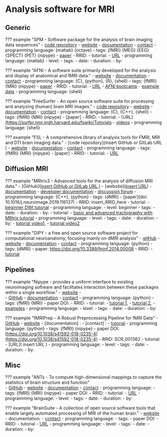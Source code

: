 # Analysis software for MRI

## Generic

??? example "SPM - Software package for the analysis of brain imaging data sequences"
    -   [code repository]( )
    -   [website](https://www.fil.ion.ucl.ac.uk/spm/)
    -   [documentation](https://www.fil.ion.ucl.ac.uk/spm/doc/manual.pdf)
    -   [contact](https://www.fil.ion.ucl.ac.uk/spm/support/)
    -   programming language: {matlab} {octave}
    -   tags: {fMRI} {MEG} {EEG} {SPECT} {PET} {nipype}
    -   [paper](https://doi.org/insert_paper_DOI_here)
    -   RRID:
    -   tutorial:
        -   [URL](http://www.fil.ion.ucl.ac.uk/spm/course/)
        -   programming language: {matlab}
        -   level:
        -   tags:
        -   date:
        -   duration:
        -   by:

<!-- TODO -->

<!-- * The first place to look is the [SPM wiki book](https://en.wikibooks.org/wiki/SPM) that could become a even better resource if users contributed even more to it.
* Then you can check the [add-ons for SPM](https://www.fil.ion.ucl.ac.uk/spm/ext/).
* https://www.youtube.com/playlist?list=PLxItDNjOWyDVMOerTs-ZRwtQQSE76ULm5
* Justin O'Brien has a [good tutorial video series](https://www.youtube.com/playlist?list=PLxItDNjOWyDVMOerTs-ZRwtQQSE76ULm5) on how to analyze data with SPM from beginning to the end.
* The spm.mat is the file where SPM stores all the information about your analysis. This [page](http://people.duke.edu/~njs28/spmdatastructure.htm) explains its organization.
* If you want to write scripts and use batches efficiently using SPM see what I wrote [here](./How2Script.md)
* [The clever machine](https://theclevermachine.wordpress.com/category/fmri/) blog has some very useful matlab codes for fMRI analysis
* [Tom Nichols](https://twitter.com/ten_photos) has tagged SPM related posts on his [website](http://blogs.warwick.ac.uk/nichols/) if you are looking for some good code snippets: see for example some of John Ashburner's [gems](http://blogs.warwick.ac.uk/nichols/tag/johns-gems/).
* Check out [Cyril Pernet](https://twitter.com/cyrilrpernet) website for SPM/matlab code: [here](http://www.sbirc.ed.ac.uk/cyril/teaching.html) or [there](http://www.sbirc.ed.ac.uk/cyril/Stats.html)
* Some good tutorials on the CBU if you want to understand [design efficiency](http://imaging.mrc-cbu.cam.ac.uk/imaging/DesignEfficiency), [smoothing](http://imaging.mrc-cbu.cam.ac.uk/imaging/PrinciplesSmoothing), [SPM GLM stats](http://imaging.mrc-cbu.cam.ac.uk/imaging/PrinciplesStatistics) or [how random field theory works to correct for multiple comparison](http://imaging.mrc-cbu.cam.ac.uk/imaging/PrinciplesRandomFields)
* Quite a few others on the web
 # [https://sites.google.com/site/mvlombardo/matlab-tutorials](https://sites.google.com/site/mvlombardo/matlab-tutorials)
 # [http://spm.martinpyka.de/](http://spm.martinpyka.de/)
 # [https://www.mccauslandcenter.sc.edu/crnl/tools/spm8-scripts](https://www.mccauslandcenter.sc.edu/crnl/tools/spm8-scripts)
* But also [too many repos on Github to list them all](https://github.com/search?q=matlab+fmri) but here are some you might come across: [Rik Henson's](https://github.com/MRC-CBU/riksneurotools), the [canlab](https://github.com/canlab) -->

??? example "AFNI - A software suite primarily developed for the analysis and display of anatomical and fMRI data."
    -   [website](https://afni.nimh.nih.gov/)
    -   [documentation](https://afni.nimh.nih.gov/pub/dist/doc/htmldoc/index.html)
    -   [contact](https://afni.nimh.nih.gov/afni/community/board/list.php?1)
    -   programming language: {C}, {python}, {R}, {shell}
    -   tags: {fMRI} {MRI} {nipype}
    -   [paper](https://doi.org/insert_paper_DOI_here)
    -   RRID: 
    -   tutorial:
        -   [URL](https://afni.nimh.nih.gov/pub/dist/doc/htmldoc/tutorials/main_toc.html)
        - [AFNI bootcamp](https://afni.nimh.nih.gov/pub/dist/doc/htmldoc/educational/bootcamp_recordings.html)
        - [example data](https://afni.nimh.nih.gov/pub/dist/doc/htmldoc/background_install/unix_tutorial/misc/install.data.html)
        -   programming language: {shell}

??? example "FreeSurfer - An open source software suite for processing and analyzing (human) brain MRI images."
    -   [code repository](https://github.com/freesurfer/freesurfer)
    -   [website](https://surfer.nmr.mgh.harvard.edu/)
    -   [documentation](https://surfer.nmr.mgh.harvard.edu/fswiki)
    -   [contact](https://surfer.nmr.mgh.harvard.edu/fswiki/FreeSurferSupport)
    -   programming language: {C}, {C++}, {shell}
    -   tags: {fMRI} {MRI} {nipype}
    -   [paper]
    -   RRID:
    -   tutorial:
        -   [URL](https://surfer.nmr.mgh.harvard.edu/fswiki/Tutorials
        -   [videos](https://surfer.nmr.mgh.harvard.edu/fswiki/CourseDescription)
        -   programming language: {shell}

??? example "FSL - A comprehensive library of analysis tools for FMRI, MRI and DTI brain imaging data."
    -   [code repository](insert GitHub or GitLab URL )
    -   [website](https://fsl.fmrib.ox.ac.uk/fsl/fslwiki)
    -   [documentation](https://fsl.fmrib.ox.ac.uk/fsl/fslwiki/Support)
    -   [contact](https://www.jiscmail.ac.uk/cgi-bin/webadmin?A0=fsl)
    -   programming language:
    -   tags: {fMRI} {MRI} {nipype}
    -   [paper]
    -   RRID:
    -   tutorial:
        -   [URL](https://fsl.fmrib.ox.ac.uk/fslcourse/)

## Diffusion MRI

??? example "MRtrix3 - Advanced tools for the analysis of diffusion MRI data."
    -   [GitHub]([insert GitHub or GitLab URL ](https://github.com/MRtrix3))
    -   [website]([insert URL](http://www.mrtrix.org/))
    -   [documentation](https://mrtrix.readthedocs.io/en/latest/)
    -   [developer documentation](http://www.mrtrix.org/developer-documentation/)
    -   [discussion forum](https://community.mrtrix.org/)
    -   programming language:  {C++}, {python}
    -   tags: {dMRI}
    -   [paper](doi: 10.1016/j.neuroimage.2019.116137)
    -   RRID: insert_RRID_here
    -   tutorial:
        -   [beginner DWI tutorial](https://mrtrix.readthedocs.io/en/latest/getting_started/beginner_dwi_tutorial.html)
        -   programming language:
        -   level: beginner
        -   tags:
        -   date:
        -   duration:
        -   by:
    -   tutorial:
        -   [basic and advanced tractography with MRtrix tutorial](https://osf.io/fkyht/)
        -   programming language:
        -   level:
        -   tags:
        -   date:
        -   duration:
        -   by:
    -   [tutorial video1](https://osf.io/fkyht/), 
    -   [tutorial video2](https://www.youtube.com/watch?v=lQWucXuAXR8)

??? example "DIPY - a free and open source software project for computational neuroanatomy, focusing mainly on dMRI analysis"
    -   [gitHub](https://github.com/dipy/dipy)
    -   [website](https://dipy.org/)
    -   [documentation](https://dipy.org/documentation/1.1.1./documentation/)
    -   [contact](https://mail.python.org/mailman/listinfo/neuroimaging)
    -   programming language: {python}
    -   tags: {dMRI}
    -   paper: https://doi.org/10.3389/fninf.2014.00008
    -   RRID:
    -   [tutorial](https://dipy.org/tutorials/)

## Pipelines

??? example "Nipype - provides a uniform interface to existing neuroimaging software and facilitates interaction between these packages within a single workflow."
    -   [website](https://nipype.readthedocs.io/en/latest/) -   
    -   [GitHub](https://github.com/nipy/nipype)
    -   [documentation](https://nipype.readthedocs.io/en/latest/)
    -   [contact](https://gitter.im/nipy/nipype)
    -   programming language: {python}
    -   tags: {fMRI} {MRI}
    -   paper DOI:
    -   RRID:
    -   tutorial:
        -   [tutorial 1](https://nipype.readthedocs.io/en/0.11.0/users/pipeline_tutorial.html), 
        -   [tutorial 2](https://miykael.github.io/nipype_tutorial/), 
        -   [examples](https://nipype.readthedocs.io/en/latest/examples.html)
        -   programming language:
        -   level:
        -   tags:
        -   date:
        -   duration:
        -   by:

??? example "fMRIPrep - A Robust Preprocessing Pipeline for fMRI Data"
    -   [GitHub](https://github.com/poldracklab/fmriprep)
    -   [website](https://fmriprep.readthedocs.io/en/stable/)
    -   [documentation] :
    -   [contact] :
    -   [tutorial](http://reproducibility.stanford.edu/fmriprep-tutorial-running-the-docker-image/)
    -   programming language: {python}
    -   tags: {fMRI} {nipype}
    -   paper DOI: [https://doi.org/10.1038/s41592-018-0235-4](https://doi.org/10.1038/s41592-018-0235-4)
    -   RRID: SCR_001362
    -   tutorial:
        -   [URL]( insert URL )
        -   programming language:
        -   level:
        -   tags:
        -   date:
        -   duration:
        -   by:

## Misc

??? example "ANTs - To compute high-dimensional mappings to capture the statistics of brain structure and function"  
    -   [GitHub](https://github.com/ANTsX/ANTs)
    -   [website](http://stnava.github.io/ANTs/)
    -   [documentation](https://github.com/ANTsX/ANTs/wiki)
    -   [contact](https://sourceforge.net/p/advants/discussion/)
    -   programming language:
    -   tags: {fMRI} {MRI} {nipype}
    -   paper DOI:
    -   RRID:
    -   tutorial: 
        -   [URL](https://github.com/stnava/ANTsTutorial)
        -   programming language:
        -   level:
        -   tags:
        -   date:
        -   duration:
        -   by:

??? example "BrainSuite - A collection of open source software tools that enable largely automated processing of MRI of the human brain."
        -   [website](http://brainsuite.org/)
        -   documentation:
        -   [contact](http://forums.brainsuite.org/)
        -   programming language:
        -   tags: 
        -   paper DOI:
        -   RRID:
        -   tutorial
            -    [URL](http://brainsuite.org/tutorials/)
        -   programming language:
        -   level:
        -   tags:
        -   date:
        -   duration:
        -   by:
